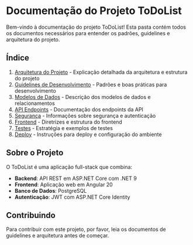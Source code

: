 # Documentação do Projeto ToDoList

Bem-vindo à documentação do projeto ToDoList! Esta pasta contém todos os documentos necessários para entender os padrões, guidelines e arquitetura do projeto.

## Índice

1. [Arquitetura do Projeto](./arquitetura.md) - Explicação detalhada da arquitetura e estrutura do projeto
2. [Guidelines de Desenvolvimento](./guidelines.md) - Padrões e boas práticas para desenvolvimento
3. [Modelos de Dados](./modelos.md) - Descrição dos modelos de dados e relacionamentos
4. [API Endpoints](./api.md) - Documentação dos endpoints da API
5. [Segurança](./seguranca.md) - Informações sobre segurança e autenticação
6. [Frontend](./frontend.md) - Diretrizes e estrutura do frontend
7. [Testes](./testes.md) - Estratégia e exemplos de testes
8. [Deploy](./deploy.md) - Instruções para deploy e configuração do ambiente

## Sobre o Projeto

O ToDoList é uma aplicação full-stack que combina:

- **Backend**: API REST em ASP.NET Core com .NET 9
- **Frontend**: Aplicação web em Angular 20
- **Banco de Dados**: PostgreSQL
- **Autenticação**: JWT com ASP.NET Core Identity

## Contribuindo

Para contribuir com este projeto, por favor, leia os documentos de guidelines e arquitetura antes de começar.